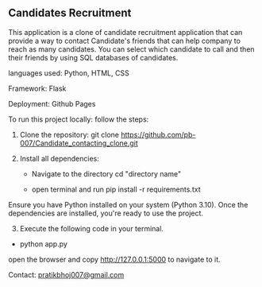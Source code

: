 ## Candidates Recruitment

This application is a clone of candidate recruitment application that can provide a way to contact Candidate's friends that can help company to reach as many candidates.
You can select which candidate to call and then their friends by using SQL databases of candidates.


languages used:
Python, HTML, CSS

Framework:
Flask

Deployment:
Github Pages

To run this project locally:
follow the steps:
1. Clone the repository:
   git clone https://github.com/pb-007/Candidate_contacting_clone.git

2. Install all dependencies:
    - Navigate to the directory
       cd "directory name"

    - open terminal and run pip install -r requirements.txt

Ensure you have Python installed on your system (Python 3.10).
Once the dependencies are installed, you're ready to use the project.

3. Execute the following code in your terminal.
-  python app.py

open the browser and copy http://127.0.0.1:5000 to navigate to it.


Contact:
pratikbhoj007@gmail.com

